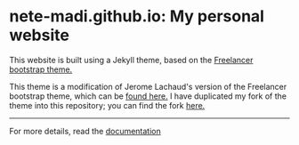 nete-madi.github.io: My personal website
=========================

This website is built using a Jekyll theme, based on the [Freelancer bootstrap theme.](http://startbootstrap.com/template-overviews/freelancer/)

This theme is a modification of Jerome Lachaud's version of the Freelancer bootstrap theme, which can be [found here.](https://github.com/jeromelachaud/freelancer-theme) I have duplicated my fork of the theme into this repository; you can find the fork [here.](https://github.com/nete-madi/personal-site-fork)

---------
For more details, read the [documentation](http://jekyllrb.com/)
